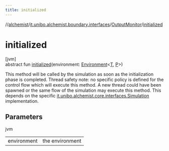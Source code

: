 ```yaml
---
title: initialized
---
```

//[alchemist](../../../index.html)/[it.unibo.alchemist.boundary.interfaces](../index.html)/[OutputMonitor](index.html)/[initialized](initialized.html)



# initialized



[jvm]\
abstract fun [initialized](initialized.html)(environment: [Environment](../../it.unibo.alchemist.model.interfaces/-environment/index.html)<[T](index.html), [P](index.html)>)



This method will be called by the simulation as soon as the initialization phase is completed. Thread safety note: no specific policy is defined for the control flow which will execute this method. A new thread could have been spawned or the same flow of the simulation may execute this method. This depends on the specific [it.unibo.alchemist.core.interfaces.Simulation](../../it.unibo.alchemist.core.interfaces/-simulation/index.html) implementation.



## Parameters


jvm

| | |
|---|---|
| environment | the environment |




